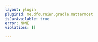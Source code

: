 ```yaml
---
layout: plugin
pluginId: me.dfournier.gradle.mattermost
isJarAvailable: true
error: NONE
violations: []

---
```

